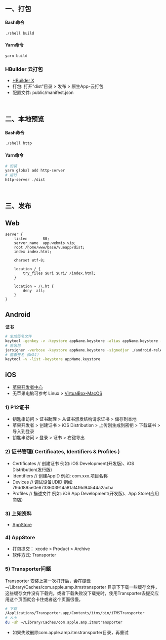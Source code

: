 ## 一、打包
#### Bash命令
```bash
./shell build
```
#### Yarn命令
```bash
yarn build
```
### HBuilder 云打包
- [HBuilder X](https://www.dcloud.io/hbuilderx.html)
- 打包: 打开"dist"目录 > 发布 > 原生App-云打包
- 配置文件: public/manifest.json
<br/>

## 二、本地预览
#### Bash命令
```bash
./shell http
```
#### Yarn命令
```bash
# 安装
yarn global add http-server
# 运行
http-server ./dist
```

<br>

## 三、发布
## Web
```nginx
server {
    listen       80;
    server_name  app.webmis.vip;
    root /home/www/base/vueapp/dist;
    index index.html;

    charset utf-8;

    location / {
        try_files $uri $uri/ /index.html;
    }

    location ~ /\.ht {
        deny  all;
    }
}
```

## Android
**证书**
``` bash
# 生成签名文件
keytool -genkey -v -keystore appName.keystore -alias appName.keystore -keyalg RSA -validity 20000
# 签名包
jarsigner -verbose -keystore appName.keystore -signedjar ./android-release.apk ./android-debug.apk appName.keystore
# 查看签名（SHA1）
keytool -v -list -keystore appName.keystore
```

## iOS
- [苹果开发者中心](https://developer.apple.com/)
- 无苹果电脑可参考 Linux > [VirtualBox-MacOS](/docs/linux/shell/macos)

### 1) P12证书
- 钥匙串访问 > 证书助理 > 从证书颁发结构请求证书 > 储存到本地
- 苹果开发者 > 创建证书 > iOS Distribution > 上传刚生成到密钥 > 下载证书 > 导入到登录
- 钥匙串访问 > 登录 > 证书 > 右键导出

### 2) 证书管理( Certificates, Identifiers & Profiles )
- Certificates // 创建证书 例如: iOS Development(开发版)、iOS Distribution(发行版)
- Identifiers // 创建AppID 例如: com.xxx.项目名称
- Devices  // 调试设备UDID 例如: 79dd895e0e6733603914a81af4f6d94544a2acba
- Profiles // 描述文件 例如: iOS App Development(开发版)、App Store(应用商店)

### 3) 上架资料
- [AppStore](https://appstoreconnect.apple.com/)

### 4) AppStore
- 打包提交： xcode > Product > Archive
- 软件方式: Transporter

### 5) Transporter问题
Transporter 安装上第一次打开后，会在硬盘 ~/Library/Caches/com.apple.amp.itmstransporter 目录下下载一些缓存文件，这些缓存文件没有下载完，或者下载失败没下载完时，使用Transporter去提交应用这个页面就会卡住或者这个页面很慢。
```bash
# 下载
/Applications/Transporter.app/Contents/itms/bin/iTMSTransporter
# 大小
du -sh ~/Library/Caches/com.apple.amp.itmstransporter
```
- 如果失败删除com.apple.amp.itmstransporter目录，再重试

<br/><br/>